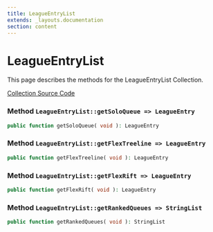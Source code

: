 ```yaml
---
title: LeagueEntryList
extends: _layouts.documentation
section: content
---
```


# LeagueEntryList

This page describes the methods for the LeagueEntryList Collection.

[Collection Source Code](https://github.com/supergrecko/RiotQuest/blob/master/src/RiotQuest/Components/Collections/LeagueEntryList.php)

### Method <code>LeagueEntryList::getSoloQueue => LeagueEntry</code>

```php
public function getSoloQueue( void ): LeagueEntry
```
    
### Method <code>LeagueEntryList::getFlexTreeline => LeagueEntry</code>

```php
public function getFlexTreeline( void ): LeagueEntry
```
    
### Method <code>LeagueEntryList::getFlexRift => LeagueEntry</code>

```php
public function getFlexRift( void ): LeagueEntry
```
    
### Method <code>LeagueEntryList::getRankedQueues => StringList</code>

```php
public function getRankedQueues( void ): StringList
```
    
